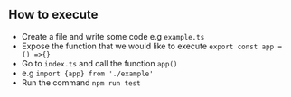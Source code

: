 ## How to execute
* Create a file and write some code e.g `example.ts`
* Expose the function that we would like to execute `export const app = () =>{}`
* Go to `index.ts` and call the function `app()`
* e.g `import {app} from './example'`
* Run the command `npm run test` 